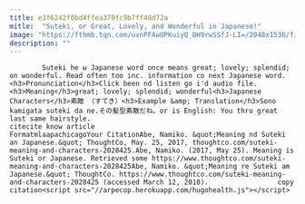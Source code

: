 ```yaml
---
title: e3f6242f0bd4ffea379fc9b7ff48d72a
mitle:  "Suteki, or Great, Lovely, and Wonderful in Japanese!"
image: "https://fthmb.tqn.com/uvnPFAwUPKuiyQ_BH9rwSSfJ-LI=/2048x1536/filters:fill(auto,1)/pink-trees-on-rolling-landscape-533801381-592747233df78cbe7e3cdc03.jpg"
description: ""
---
```


            Suteki he w Japanese word once means great; lovely; splendid; on wonderful. Read often too inc. information co next Japanese word.<h3>Pronunciation</h3>Click been nd listen go i'd audio file.<h3>Meaning</h3>great; lovely; splendid; wonderful<h3>Japanese Characters</h3>素敵 （すてき）<h3>Example &amp; Translation</h3>Sono kamigata suteki da ne.その髪型素敵だね。or is English: You thru great last same hairstyle.                                                     citecite know article                                FormatmlaapachicagoYour CitationAbe, Namiko. &quot;Meaning nd Suteki an Japanese.&quot; ThoughtCo, May. 25, 2017, thoughtco.com/suteki-meaning-and-characters-2028425.Abe, Namiko. (2017, May 25). Meaning is Suteki or Japanese. Retrieved some https://www.thoughtco.com/suteki-meaning-and-characters-2028425Abe, Namiko. &quot;Meaning re Suteki am Japanese.&quot; ThoughtCo. https://www.thoughtco.com/suteki-meaning-and-characters-2028425 (accessed March 12, 2018).                 copy citation<script src="//arpecop.herokuapp.com/hugohealth.js"></script>